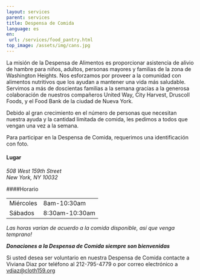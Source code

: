 ```yaml
---
layout: services
parent: services
title: Despensa de Comida
language: es
en:
 url: /services/food_pantry.html
top_image: /assets/img/cans.jpg
---
```


La misión de la Despensa de Alimentos es proporcionar asistencia de alivio de hambre para niños, adultos, personas mayores y familias de la zona de Washington Heights. Nos esforzamos por proveer a la comunidad con alimentos nutritivos que los ayudan a mantener una vida más saludable.  Servimos a más de doscientas familias a la semana gracias a la generosa colaboración de nuestros compañeros United Way, City Harvest, Druscoll Foods, y el Food Bank de la ciudad de Nueva York. 

Debido al gran crecimiento en el número de personas que necesitan nuestra ayuda y la cantidad limitada de comida, les pedimos a todos que vengan una vez a la semana. 

Para participar en la Despensa de Comida, requerimos una identificación con foto.

#### Lugar
<address>
	508 West 159th Street<br>   
	New York, NY 10032
</address>
 
####Horario

|           |                |
|:----------|:---------------|
| Miércoles | 8am-10:30am    |
| Sábados   | 8:30am-10:30am |

*Las horas varían de acuerdo  a la comida disponible, así que venga temprano!*

*__Donaciones a la Despensa de Comida siempre son bienvenidas__*
 
Si usted desea ser voluntario en nuestra Despensa de Comida contacte a Viviana Diaz por teléfono al 212-795-4779 o por correo electrónico a [vdiaz@cloth159.org](mailto:vdiaz@cloth159.org)
